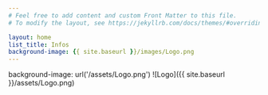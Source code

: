 ```yaml
---
# Feel free to add content and custom Front Matter to this file.
# To modify the layout, see https://jekyllrb.com/docs/themes/#overriding-theme-defaults

layout: home
list_title: Infos
background-image: {{ site.baseurl }}/images/Logo.png
---
```

background-image: url('/assets/Logo.png')
![Logo]({{ site.baseurl }}/assets/Logo.png)

